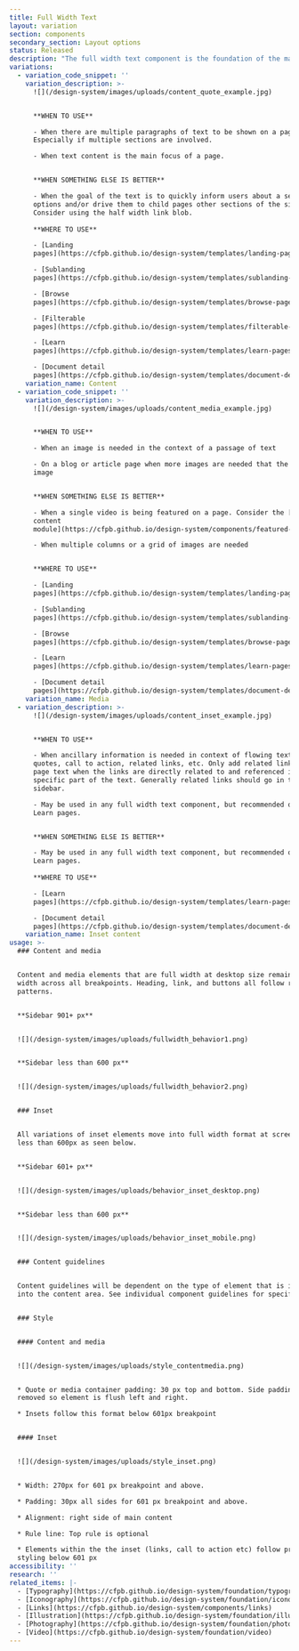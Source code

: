 ```yaml
---
title: Full Width Text
layout: variation
section: components
secondary_section: Layout options
status: Released
description: "The full width text component is the foundation of the main content area of many pages. Spanning the full main content area within a given template, it houses basic text content that follows [our typographic hierarchy](https://cfpb.github.io/design-system/foundation/typography) with the option to add pull quotes, media, inset information, and tables in-line.\n\nMore information about the Full Width Text component can be found at:\n\n<http://cfpb.github.io/design-manual/page-components/fullwidth-text.html>\t\n\nand\n\n<https://cfpb.github.io/capital-framework/components/cf-layout/#custom-content-layouts>"
variations:
  - variation_code_snippet: ''
    variation_description: >-
      ![](/design-system/images/uploads/content_quote_example.jpg)


      **WHEN TO USE**

      - When there are multiple paragraphs of text to be shown on a page.
      Especially if multiple sections are involved.

      - When text content is the main focus of a page.


      **WHEN SOMETHING ELSE IS BETTER**

      - When the goal of the text is to quickly inform users about a set of
      options and/or drive them to child pages other sections of the site.
      Consider using the half width link blob.
       
      **WHERE TO USE**

      - [Landing
      pages](https://cfpb.github.io/design-system/templates/landing-pages)

      - [Sublanding
      pages](https://cfpb.github.io/design-system/templates/sublanding-pages)

      - [Browse
      pages](https://cfpb.github.io/design-system/templates/browse-pages)

      - [Filterable
      pages](https://cfpb.github.io/design-system/templates/filterable-pages)

      - [Learn
      pages](https://cfpb.github.io/design-system/templates/learn-pages)

      - [Document detail
      pages](https://cfpb.github.io/design-system/templates/document-detail-pages)
    variation_name: Content
  - variation_code_snippet: ''
    variation_description: >-
      ![](/design-system/images/uploads/content_media_example.jpg)


      **WHEN TO USE**

      - When an image is needed in the context of a passage of text

      - On a blog or article page when more images are needed that the featured
      image


      **WHEN SOMETHING ELSE IS BETTER**

      - When a single video is being featured on a page. Consider the [featured
      content
      module](https://cfpb.github.io/design-system/components/featured-content-module).

      - When multiple columns or a grid of images are needed


      **WHERE TO USE**

      - [Landing
      pages](https://cfpb.github.io/design-system/templates/landing-pages)

      - [Sublanding
      pages](https://cfpb.github.io/design-system/templates/sublanding-pages)

      - [Browse
      pages](https://cfpb.github.io/design-system/templates/browse-pages)

      - [Learn
      pages](https://cfpb.github.io/design-system/templates/learn-pages)

      - [Document detail
      pages](https://cfpb.github.io/design-system/templates/document-detail-pages)
    variation_name: Media
  - variation_description: >-
      ![](/design-system/images/uploads/content_inset_example.jpg)


      **WHEN TO USE**

      - When ancillary information is needed in context of flowing text, such as
      quotes, call to action, related links, etc. Only add related links within
      page text when the links are directly related to and referenced in a
      specific part of the text. Generally related links should go in the
      sidebar.

      - May be used in any full width text component, but recommended only for
      Learn pages.


      **WHEN SOMETHING ELSE IS BETTER**

      - May be used in any full width text component, but recommended only for
      Learn pages.
       
      **WHERE TO USE**

      - [Learn
      pages](https://cfpb.github.io/design-system/templates/learn-pages)

      - [Document detail
      pages](https://cfpb.github.io/design-system/templates/document-detail-pages)
    variation_name: Inset content
usage: >-
  ### Content and media


  Content and media elements that are full width at desktop size remain full
  width across all breakpoints. Heading, link, and buttons all follow responsive
  patterns.


  **Sidebar 901+ px**


  ![](/design-system/images/uploads/fullwidth_behavior1.png)


  **Sidebar less than 600 px**


  ![](/design-system/images/uploads/fullwidth_behavior2.png)


  ### Inset


  All variations of inset elements move into full width format at screen widths
  less than 600px as seen below.


  **Sidebar 601+ px**


  ![](/design-system/images/uploads/behavior_inset_desktop.png)


  **Sidebar less than 600 px**


  ![](/design-system/images/uploads/behavior_inset_mobile.png)


  ### Content guidelines


  Content guidelines will be dependent on the type of element that is inserted
  into the content area. See individual component guidelines for specifics.


  ### Style


  #### Content and media


  ![](/design-system/images/uploads/style_contentmedia.png)


  * Quote or media container padding: 30 px top and bottom. Side padding is
  removed so element is flush left and right.

  * Insets follow this format below 601px breakpoint


  #### Inset


  ![](/design-system/images/uploads/style_inset.png)


  * Width: 270px for 601 px breakpoint and above.

  * Padding: 30px all sides for 601 px breakpoint and above.

  * Alignment: right side of main content

  * Rule line: Top rule is optional

  * Elements within the the inset (links, call to action etc) follow prefooter
  styling below 601 px
accessibility: ''
research: ''
related_items: |-
  - [Typography](https://cfpb.github.io/design-system/foundation/typography)
  - [Iconography](https://cfpb.github.io/design-system/foundation/iconography)
  - [Links](https://cfpb.github.io/design-system/components/links)
  - [Illustration](https://cfpb.github.io/design-system/foundation/illustration)
  - [Photography](https://cfpb.github.io/design-system/foundation/photography)
  - [Video](https://cfpb.github.io/design-system/foundation/video)
---
```



